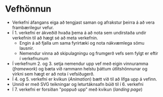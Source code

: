 # Vefhönnun

* Verkefni áfangans eiga að tengjast saman og afrakstur þeirra á að vera frambærilegur vefur. 
* Í 1. verkefni er ákveðið hvaða þema á að nota sem undirstaða undir verkefnin til að hægt sé að meta verkefnin. 
    * Engin á að fjalla um sama fyrirtæki og nota nákvæmlega sömu lausnir. 
    * Nemendur vinna að skipulagningu og frumgerð vefs sem fylgt er eftir í verkefnunum
* Í verkefnum 2. og 3. setja nemendur upp vef með eigin vinnuramma (_framework_) og bæta við rammann helstu þáttum útlitshönnunar og virkni sem hægt er að nota í vefsíðugerð. 
* Í 4. og 5. verkefni er kvikun (_Animation_) bætt við til að lífga upp á vefinn. 
* Unnið er með SVG teikningar og leturtáknsafn búið til í 6. verkefni
* Í 7. verkefni er forsíðan "poppuð upp" með kvikun (_landing page_)




